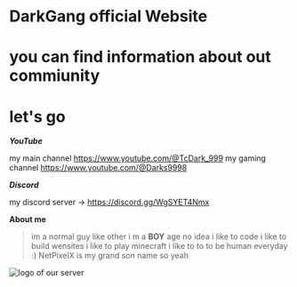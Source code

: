 # **DarkGang official Website**
# **you can find information about out commiunity**
# let's go



***YouTube***

 my main channel https://www.youtube.com/@TcDark_999
my gaming channel https://www.youtube.com/@Darks9998


***Discord***

 my discord server -> https://discord.gg/WgSYET4Nmx


__About me__

> im a normal guy like other i m a **BOY** age no idea 
> i like to code
> i like to build wensites
> i like to play minecraft
> i like to to to be human everyday :)
> NetPixelX is my grand son name so yeah 


![logo of our server](file:///media/fuse/drivefs-52d24a82753332196b801c5b62867f27/root/images%20(50).jpeg)
